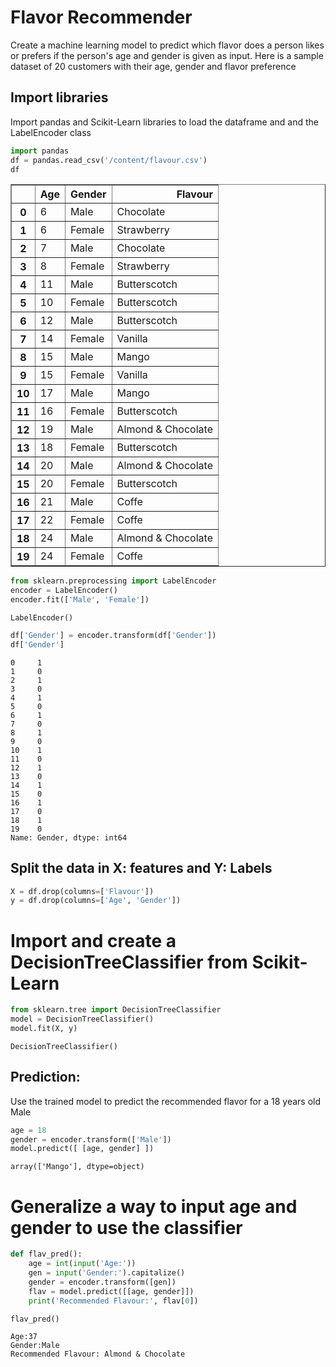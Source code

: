 # Flavor Recommender

Create a machine learning model to predict which flavor does a person likes or prefers if the person's age and gender is given as input. Here is a sample dataset of 20 customers with their age, gender and flavor preference

## Import libraries
Import pandas and Scikit-Learn libraries to load the dataframe and and the LabelEncoder class


```python
import pandas
df = pandas.read_csv('/content/flavour.csv')
df
```

<table border="1" class="dataframe">
  <thead>
    <tr style="text-align: right;">
      <th></th>
      <th>Age</th>
      <th>Gender</th>
      <th>Flavour</th>
    </tr>
  </thead>
  <tbody>
    <tr>
      <th>0</th>
      <td>6</td>
      <td>Male</td>
      <td>Chocolate</td>
    </tr>
    <tr>
      <th>1</th>
      <td>6</td>
      <td>Female</td>
      <td>Strawberry</td>
    </tr>
    <tr>
      <th>2</th>
      <td>7</td>
      <td>Male</td>
      <td>Chocolate</td>
    </tr>
    <tr>
      <th>3</th>
      <td>8</td>
      <td>Female</td>
      <td>Strawberry</td>
    </tr>
    <tr>
      <th>4</th>
      <td>11</td>
      <td>Male</td>
      <td>Butterscotch</td>
    </tr>
    <tr>
      <th>5</th>
      <td>10</td>
      <td>Female</td>
      <td>Butterscotch</td>
    </tr>
    <tr>
      <th>6</th>
      <td>12</td>
      <td>Male</td>
      <td>Butterscotch</td>
    </tr>
    <tr>
      <th>7</th>
      <td>14</td>
      <td>Female</td>
      <td>Vanilla</td>
    </tr>
    <tr>
      <th>8</th>
      <td>15</td>
      <td>Male</td>
      <td>Mango</td>
    </tr>
    <tr>
      <th>9</th>
      <td>15</td>
      <td>Female</td>
      <td>Vanilla</td>
    </tr>
    <tr>
      <th>10</th>
      <td>17</td>
      <td>Male</td>
      <td>Mango</td>
    </tr>
    <tr>
      <th>11</th>
      <td>16</td>
      <td>Female</td>
      <td>Butterscotch</td>
    </tr>
    <tr>
      <th>12</th>
      <td>19</td>
      <td>Male</td>
      <td>Almond &amp; Chocolate</td>
    </tr>
    <tr>
      <th>13</th>
      <td>18</td>
      <td>Female</td>
      <td>Butterscotch</td>
    </tr>
    <tr>
      <th>14</th>
      <td>20</td>
      <td>Male</td>
      <td>Almond &amp; Chocolate</td>
    </tr>
    <tr>
      <th>15</th>
      <td>20</td>
      <td>Female</td>
      <td>Butterscotch</td>
    </tr>
    <tr>
      <th>16</th>
      <td>21</td>
      <td>Male</td>
      <td>Coffe</td>
    </tr>
    <tr>
      <th>17</th>
      <td>22</td>
      <td>Female</td>
      <td>Coffe</td>
    </tr>
    <tr>
      <th>18</th>
      <td>24</td>
      <td>Male</td>
      <td>Almond &amp; Chocolate</td>
    </tr>
    <tr>
      <th>19</th>
      <td>24</td>
      <td>Female</td>
      <td>Coffe</td>
    </tr>
  </tbody>
</table>
</div>

```python
from sklearn.preprocessing import LabelEncoder
encoder = LabelEncoder()
encoder.fit(['Male', 'Female'])
```




    LabelEncoder()




```python
df['Gender'] = encoder.transform(df['Gender'])
df['Gender']
```




    0     1
    1     0
    2     1
    3     0
    4     1
    5     0
    6     1
    7     0
    8     1
    9     0
    10    1
    11    0
    12    1
    13    0
    14    1
    15    0
    16    1
    17    0
    18    1
    19    0
    Name: Gender, dtype: int64



## Split the data in X: features and Y: Labels


```python
X = df.drop(columns=['Flavour'])
y = df.drop(columns=['Age', 'Gender'])
```

# Import and create a DecisionTreeClassifier from Scikit-Learn


```python
from sklearn.tree import DecisionTreeClassifier
model = DecisionTreeClassifier()
model.fit(X, y)
```




    DecisionTreeClassifier()



## Prediction:
Use the trained model to predict the recommended flavor for a 18 years old Male 


```python
age = 18
gender = encoder.transform(['Male'])
model.predict([ [age, gender] ])
```




    array(['Mango'], dtype=object)



# Generalize a way to input age and gender to use the classifier


```python
def flav_pred():
    age = int(input('Age:'))
    gen = input('Gender:').capitalize()
    gender = encoder.transform([gen])
    flav = model.predict([[age, gender]])
    print('Recommended Flavour:', flav[0])
```


```python
flav_pred()
```

    Age:37
    Gender:Male
    Recommended Flavour: Almond & Chocolate

